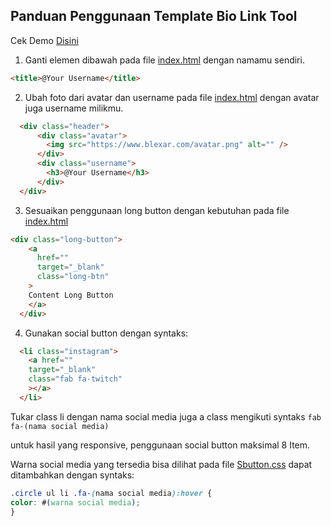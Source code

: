 ## Panduan Penggunaan Template Bio Link Tool

Cek Demo [Disini](https://mgkusumaputra.github.io/Social-Media-Link/)


1. Ganti elemen dibawah pada file [index.html](index.html) dengan namamu sendiri.
  ```HTML
  <title>@Your Username</title>
  ```
2. Ubah foto dari avatar dan username pada file [index.html](index.html) dengan avatar juga username milikmu.
  ```HTML
    <div class="header">
        <div class="avatar">
          <img src="https://www.blexar.com/avatar.png" alt="" />
        </div>
        <div class="username">
          <h3>@Your Username</h3>
        </div>
    </div>
  ```

3. Sesuaikan penggunaan long button dengan kebutuhan pada file [index.html](index.html)
  ```HTML
  <div class="long-button">
      <a
        href=""
        target="_blank"
        class="long-btn"
      >
      Content Long Button
      </a>
    </div>
  ```

4. Gunakan social button dengan syntaks:
  ```HTML
    <li class="instagram">
      <a href="" 
      target="_blank"
      class="fab fa-twitch"
      ></a>
    </li>
  ```
  Tukar class li dengan nama social media juga a class mengikuti syntaks `fab fa-(nama social media)`

  untuk hasil yang responsive, penggunaan social button maksimal 8 Item.

  Warna social media yang tersedia bisa dilihat pada file [Sbutton.css](Style/Sbutton.css)
  dapat ditambahkan dengan syntaks:
  ```CSS
  .circle ul li .fa-(nama social media):hover {
  color: #(warna social media);
  }
  ```
